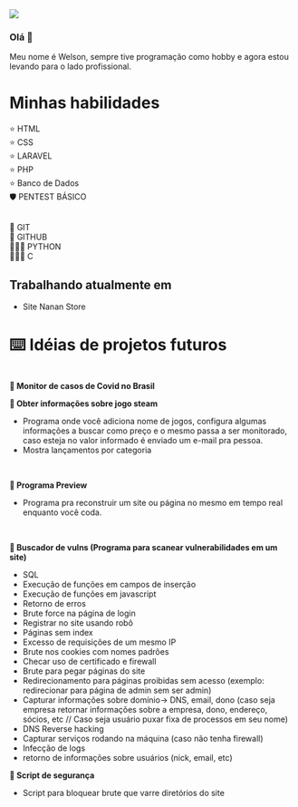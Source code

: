 <img src="https://github-readme-stats.vercel.app/api?username=xawslegior&show_icons=true&theme=radical&title_color=8E2DE2&text_color=fff&icon_color=8E2DE2">

### Olá 👋 

Meu nome é Welson, sempre tive programação como hobby e agora estou levando para o lado profissional.

# Minhas habilidades
⭐️ HTML
<br>
⭐️ CSS
<br>
⭐️ LARAVEL
<br>
⭐️ PHP
<br>
⭐️ Banco de Dados
<br>
🛡️ PENTEST BÁSICO
<br><br>

🧰 GIT
<br>
🧰 GITHUB
<br>
👨🏻‍💻 PYTHON
<br>
👨🏻‍💻 C

## Trabalhando atualmente em
- Site Nanan Store
 
# ⌨️ Idéias de projetos futuros
<br>
 <b>🔨 Monitor de casos de Covid no Brasil</b>

 <b>🔨 Obter informações sobre jogo steam </b>
<br>
 - Programa onde você adiciona nome de jogos, configura algumas informações a buscar como preço e o mesmo passa a ser monitorado, caso esteja no valor informado é enviado um e-mail pra pessoa.
 - Mostra lançamentos por categoria
<br>

 <b>🔨 Programa Preview </b>
<br>
- Programa pra reconstruir um site ou página no mesmo em tempo real enquanto você coda.
<br>

 <b>🔨 Buscador de vulns (Programa para scanear vulnerabilidades em um site) </b>
<br>
 - SQL
 - Execução de funções em campos de inserção
 - Execução de funções em javascript
 - Retorno de erros
 - Brute force na página de login
 - Registrar no site usando robô
 - Páginas sem index
 - Excesso de requisições de um mesmo IP
 - Brute nos cookies com nomes padrões
 - Checar uso de certificado e firewall
 - Brute para pegar páginas do site
 - Redirecionamento para páginas proibidas sem acesso (exemplo: redirecionar para página de admin sem ser admin)
 - Capturar informações sobre domínio-> DNS, email, dono (caso seja empresa retornar informações sobre a empresa, dono, endereço, sócios, etc // Caso seja usuário puxar fixa de processos em seu nome)
 - DNS Reverse hacking
 - Capturar serviços rodando na máquina (caso não tenha firewall)
 - Infecção de logs
 - retorno de informações sobre usuários (nick, email, etc)

 <b>🔨 Script de segurança</b>
 - Script para bloquear brute que varre diretórios do site
<br>
